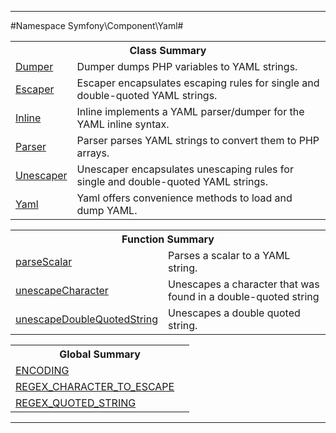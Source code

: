 - - -

#Namespace Symfony\Component\Yaml#

<table class="title">
<tr><th colspan="2" class="title">Class Summary</th></tr>
<tr><td class="name"><a href="https://github.com/JeyDotC/Hirudo-docs/blob/master/symfony/component/yaml/dumper.html">Dumper</a></td><td class="description">Dumper dumps PHP variables to YAML strings.</td></tr>
<tr><td class="name"><a href="https://github.com/JeyDotC/Hirudo-docs/blob/master/symfony/component/yaml/escaper.html">Escaper</a></td><td class="description">Escaper encapsulates escaping rules for single and double-quoted
YAML strings.</td></tr>
<tr><td class="name"><a href="https://github.com/JeyDotC/Hirudo-docs/blob/master/symfony/component/yaml/inline.html">Inline</a></td><td class="description">Inline implements a YAML parser/dumper for the YAML inline syntax.</td></tr>
<tr><td class="name"><a href="https://github.com/JeyDotC/Hirudo-docs/blob/master/symfony/component/yaml/parser.html">Parser</a></td><td class="description">Parser parses YAML strings to convert them to PHP arrays.</td></tr>
<tr><td class="name"><a href="https://github.com/JeyDotC/Hirudo-docs/blob/master/symfony/component/yaml/unescaper.html">Unescaper</a></td><td class="description">Unescaper encapsulates unescaping rules for single and double-quoted
YAML strings.</td></tr>
<tr><td class="name"><a href="https://github.com/JeyDotC/Hirudo-docs/blob/master/symfony/component/yaml/yaml.html">Yaml</a></td><td class="description">Yaml offers convenience methods to load and dump YAML.</td></tr>
</table>

<table class="title">
<tr><th colspan="2" class="title">Function Summary</th></tr>
<tr><td class="name"><a href="package-functions.md#parseScalar">parseScalar</a></td><td class="description">Parses a scalar to a YAML string.</td></tr>
<tr><td class="name"><a href="package-functions.md#unescapeCharacter">unescapeCharacter</a></td><td class="description">Unescapes a character that was found in a double-quoted string</td></tr>
<tr><td class="name"><a href="package-functions.md#unescapeDoubleQuotedString">unescapeDoubleQuotedString</a></td><td class="description">Unescapes a double quoted string.</td></tr>
</table>

<table class="title">
<tr><th colspan="2" class="title">Global Summary</th></tr>
<tr><td class="name"><a href="package-globals.md#ENCODING">ENCODING</a></td><td class="description"></td></tr>
<tr><td class="name"><a href="package-globals.md#REGEX_CHARACTER_TO_ESCAPE">REGEX_CHARACTER_TO_ESCAPE</a></td><td class="description"></td></tr>
<tr><td class="name"><a href="package-globals.md#REGEX_QUOTED_STRING">REGEX_QUOTED_STRING</a></td><td class="description"></td></tr>
</table>

- - -

